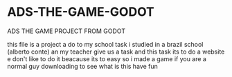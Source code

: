 # ADS-THE-GAME-GODOT
ADS THE GAME PROJECT FROM GODOT

this file is a project a do to my school task i studied in a brazil school (alberto conte) an my teacher 
give us a task and this task its to do a website e don't like to do it beacause its to easy so i made a
game if you are a normal guy downloading to see what is this have fun
